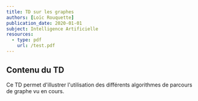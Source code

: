 ```yaml
---
title: TD sur les graphes
authors: [Loïc Rouquette]
publication_date: 2020-01-01
subject: Intelligence Artificielle
resources:
  - type: pdf
    url: /test.pdf
---
```


## Contenu du TD

Ce TD permet d'illustrer l'utilisation des différents algorithmes de parcours de graphe vu en cours.
